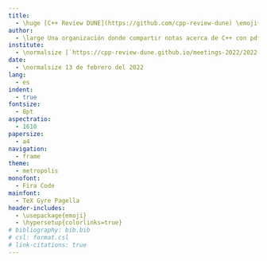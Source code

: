 ```yaml
---
title:
  - \huge [C++ Review DUNE](https://github.com/cpp-review-dune) \emoji{laptop}
author:
  - \large Una organización donde compartir notas acerca de C++ con pdfs escritos en \LaTeX.
institute:
  - \normalsize [`https://cpp-review-dune.github.io/meetings-2022/2022-01-22.pdf`](https://cpp-review-dune.github.io/meetings-2022/2022-01-22.pdf), sesión grabada en [`diode.zone`](https://cpp-review-dune.github.io/introductory-review/videos/zoom/meetings).
date:
  - \normalsize 13 de febrero del 2022
lang:
  - es
indent:
  - true
fontsize:
  - 8pt
aspectratio:
  - 1610
papersize:
  - a4
navigation:
  - frame
theme:
  - metropolis
monofont:
  - Fira Code
mainfont:
  - TeX Gyre Pagella
header-includes:
  - \usepackage{emoji}
  - \hypersetup{colorlinks=true}
# bibliography: bib.bib
# csl: format.csl
# link-citations: true
---
```

